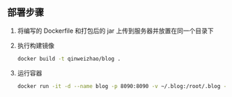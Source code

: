 ## 部署步骤

1. 将编写的 Dockerfile 和打包后的 jar 上传到服务器并放置在同一个目录下

2. 执行构建镜像

   ```sh
   docker build -t qinweizhao/blog .
   ```

3. 运行容器

   ```sh
   docker run -it -d --name blog -p 8090:8090 -v ~/.blog:/root/.blog --restart=unless-stopped qinweizhao/blog
   ```

   